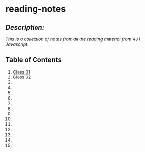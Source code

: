# reading-notes

## *Description:*

*This is a collection of notes from all the reading material from 401 Javascript.*

## Table of Contents

1. [Class 01](read-01.md)
2. [Class 02](read-02.md) 
3. 
4.  
5.  
6.  
7.  
8.  
9.  
10.  
11.  
12.  
13.  
14.  
15.  
